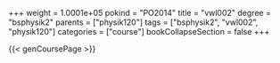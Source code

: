 +++
weight = 1.0001e+05
pokind = "PO2014"
title = "vwl002"
degree = "bsphysik2"
parents = ["physik120"]
tags = ["bsphysik2", "vwl002", "physik120"]
categories = ["course"]
bookCollapseSection = false
+++

{{< genCoursePage >}}
